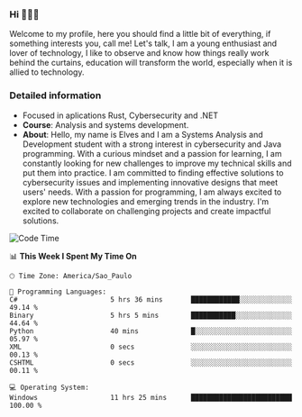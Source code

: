 


### Hi 🙋🏽‍♂️

Welcome to my profile, here you should find a little bit of everything, if something interests you, call me! Let's talk,
I am a young enthusiast and lover of technology, I like to observe and know how things really work behind the curtains, 
education will transform the world, especially when it is allied to technology.

### Detailed information
* Focused in aplications Rust, Cybersecurity and .NET
* **Course**: Analysis and systems development.
* **About**: Hello, my name is Elves and I am a Systems Analysis and Development student with a strong interest in cybersecurity and Java programming. With a curious mindset and a passion for learning, I am constantly looking for new challenges to improve my technical skills and put them into practice. I am committed to finding effective solutions to cybersecurity issues and implementing innovative designs that meet users' needs. With a passion for programming, I am always excited to explore new technologies and emerging trends in the industry. I'm excited to collaborate on challenging projects and create impactful solutions.

<!--START_SECTION:waka-->
![Code Time](http://img.shields.io/badge/Code%20Time-280%20hrs%2042%20mins-blue)

📊 **This Week I Spent My Time On** 

```text
🕑︎ Time Zone: America/Sao_Paulo

💬 Programming Languages: 
C#                       5 hrs 36 mins       ████████████░░░░░░░░░░░░░   49.14 % 
Binary                   5 hrs 5 mins        ███████████░░░░░░░░░░░░░░   44.64 % 
Python                   40 mins             █░░░░░░░░░░░░░░░░░░░░░░░░   05.97 % 
XML                      0 secs              ░░░░░░░░░░░░░░░░░░░░░░░░░   00.13 % 
CSHTML                   0 secs              ░░░░░░░░░░░░░░░░░░░░░░░░░   00.11 % 

💻 Operating System: 
Windows                  11 hrs 25 mins      █████████████████████████   100.00 % 
```


<!--END_SECTION:waka-->


